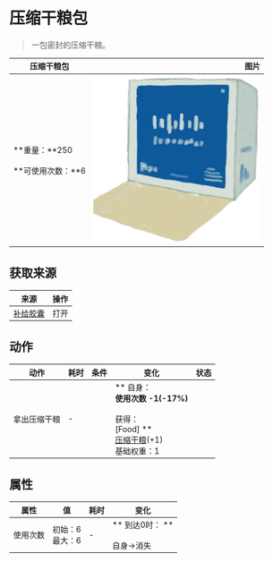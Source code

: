 # 压缩干粮包  
> 一包密封的压缩干粮。  
  
  压缩干粮包  |   图片   
 ----  |  ----:   
 **重量：**250<br><br>**可使用次数：**6  |  <img decoding="async" src="Sprite/FoodRationsPackage.png" href="a.md" style="max-width:300px;max-height:300px;">   
  
## 获取来源  
来源  |  操作  
----  |  ----  
[补给胶囊](TV_SupplyCapsule.md)  |  打开  
## 动作  
动作  |  耗时  |  条件  |  变化  |  状态  
----  |  ----  |  ----  |  ----  |  ----  
拿出压缩干粮<br>  |  -  |    |  ** 自身：**<br>使用次数  -1(-17%)<br><br>** 获得： **<br>** [Food] **<br>  [压缩干粮](FoodRation.md)(+1)<br>基础权重：1  |    
## 属性   
属性  |  值  |  耗时  |  变化  
----  |  ----  |  ----  |  ----  
使用次数  |  初始：6<br>最大：6  |  -  |  ** 到达0时： **<br><br>自身→消失  


<script>document.title="压缩干粮包 - 卡牌生存百科 Card Survival Wiki";</script>
